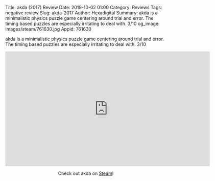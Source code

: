 Title: akda (2017) Review
Date: 2019-10-02 01:00
Category: Reviews
Tags: negative review
Slug: akda-2017
Author: Hexadigital
Summary: akda is a minimalistic physics puzzle game centering around trial and error. The timing based puzzles are especially irritating to deal with. 3/10
og_image: images/steam/761630.jpg
Appid: 761630

akda is a minimalistic physics puzzle game centering around trial and error. The timing based puzzles are especially irritating to deal with. 3/10

<center><iframe src="https://www.youtube.com/embed/cZlH6RG-0hs?feature=oembed" allow="accelerometer; autoplay; encrypted-media; gyroscope; picture-in-picture" width="640" height="360" frameborder="0"></iframe>

Check out akda on [Steam](https://store.steampowered.com/app/761630/?curator_clanid=34633900)!</center>
